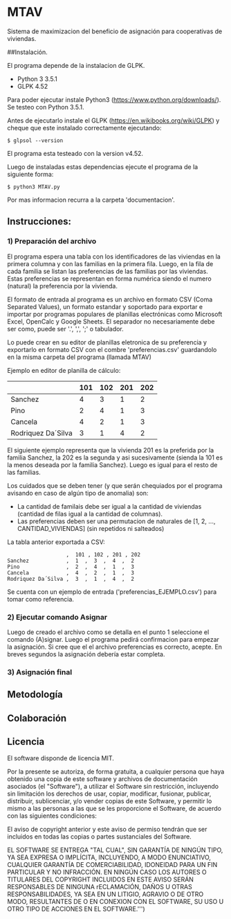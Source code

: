 # MTAV
Sistema de maximizacion del beneficio de asignación para cooperativas de viviendas.

##Instalación.

El programa depende de la instalacion de GLPK.
* Python 3 3.5.1
* GLPK 4.52

Para poder ejecutar instale Python3 (https://www.python.org/downloads/). Se testeo con Python 3.5.1.

Antes de ejecutarlo instale el GLPK (https://en.wikibooks.org/wiki/GLPK) y cheque que este instalado correctamente ejecutando:
```
$ glpsol --version
```

El programa esta testeado con la version v4.52.

Luego de instaladas estas dependencias ejecute el programa de la siguiente forma:
```
$ python3 MTAV.py
```
Por mas informacion recurra a la carpeta 'documentacion'.

## Instrucciones:

### 1) Preparación del archivo

El programa espera una tabla con los identificadores de las viviendas en la primera columna y con las familias en la primera fila. Luego, en la fila de cada familia se listan las preferencias de las familias por las viviendas. Estas preferencias se representan en forma numérica siendo el numero (natural) la preferencia por la vivienda.

El formato de entrada al programa es un archivo en formato CSV (Coma Separated Values), un formato estandar y soportado para exportar e importar por programas populares de planillas electrónicas como Microsoft Excel, OpenCalc y Google Sheets. El separador no necesariamente debe ser como, puede ser '.', ',', ';' o tabulador.

Lo puede crear en su editor de planillas eletronica de su preferencia y exportarlo en formato CSV con el combre 'preferencias.csv' guardandolo en la misma carpeta del programa (llamada MTAV)

Ejemplo en editor de planilla de cálculo:

|                   | 101 | 102 | 201 | 202 |
| ----------------- | --- | ----| --- | --- |
|Sanchez            |  4  |  3  |  1  |  2  |
|Pino               |  2  |  4  |  1  |  3  |
|Cancela            |  4  |  2  |  1  |  3  |
|Rodriquez Da´Silva |  3  |  1  |  4  |  2  |


El siguiente ejemplo representa que la vivienda 201 es la preferida por la familia Sanchez, la 202 es la segunda y asi sucesivamente (sienda la 101 es la menos deseada por la familia Sanchez). Luego es igual para el resto de las familias.

Los cuidados que se deben tener (y que serán chequiados por el programa avisando en caso de algún tipo de anomalia) son:

- La cantidad de familais debe ser igual a la cantidad de viviendas (cantidad de filas igual a la cantidad de columnas).
- Las preferencias deben ser una permutacion de naturales de [1, 2, ..., CANTIDAD_VIVIENDAS] (sin repetidos ni salteados)

La tabla anterior exportada a CSV:
```
                   ,  101 , 102 , 201 , 202
Sanchez            ,  1  ,  3  ,  4  ,  2 
Pino               ,  2  ,  4  ,  1  ,  3 
Cancela            ,  4  ,  2  ,  1  ,  3 
Rodriquez Da´Silva ,  3  ,  1  ,  4  ,  2 
```
Se cuenta con un ejemplo de entrada ('preferencias_EJEMPLO.csv') para tomar como referencia.


### 2) Ejecutar comando Asignar

Luego de creado el archivo como se detalla en el punto 1 seleccione el comando (A)signar. Luego el programa pedirá confirmacion para empezar la asignación. Si cree que el el archivo preferencias es correcto, acepte. En breves segundos la asignación debería estar completa.

### 3) Asignación final

## Metodología

## Colaboración

## Licencia

El software disponde de licencia MIT.

Por la presente se autoriza, de forma gratuita, a cualquier persona que haya obtenido una copia de este software y archivos de documentación asociados (el "Software"), a utilizar el Software sin restricción, incluyendo sin limitación los derechos de usar, copiar, modificar, fusionar, publicar, distribuir, sublicenciar, y/o vender copias de este Software, y permitir lo mismo a las personas a las que se les proporcione el Software, de acuerdo con las siguientes condiciones:

El aviso de copyright anterior y este aviso de permiso tendrán que ser incluidos en todas las copias o partes sustanciales del Software.

EL SOFTWARE SE ENTREGA "TAL CUAL", SIN GARANTÍA DE NINGÚN TIPO, YA SEA EXPRESA O IMPLÍCITA, INCLUYENDO, A MODO ENUNCIATIVO, CUALQUIER GARANTÍA DE COMERCIABILIDAD, IDONEIDAD PARA UN FIN PARTICULAR Y NO INFRACCIÓN. EN NINGÚN CASO LOS AUTORES O TITULARES DEL COPYRIGHT INCLUIDOS EN ESTE AVISO SERÁN RESPONSABLES DE NINGUNA rECLAMACIÓN, DAÑOS U OTRAS RESPONSABILIDADES, YA SEA EN UN LITIGIO, AGRAVIO O DE OTRO MODO, RESULTANTES DE O EN CONEXION CON EL SOFTWARE, SU USO U OTRO TIPO DE ACCIONES EN EL SOFTWARE.''')